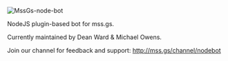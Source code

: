 ![MssGs-node-bot](http://i.imgur.com/BctcF.png)

NodeJS plugin-based bot for mss.gs.

Currently maintained by Dean Ward & Michael Owens.

Join our channel for feedback and support:
http://mss.gs/channel/nodebot
